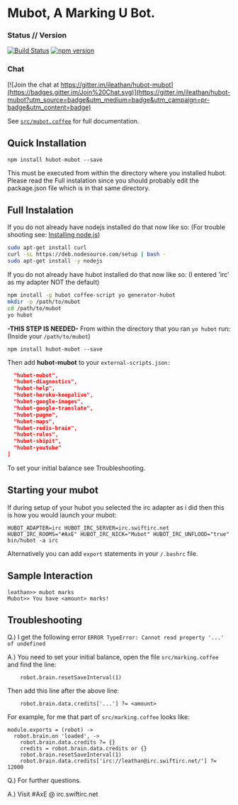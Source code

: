 # Mubot, A Marking U Bot.

### Status // Version
[![Build Status](https://travis-ci.org/ileathan/hubot-mubot.svg)](https://travis-ci.org/ileathan/hubot-mubot)
[![npm version](https://badge.fury.io/js/hubot-mubot.svg)](http://badge.fury.io/js/hubot-mubot)

### Chat
[![Join the chat at https://gitter.im/ileathan/hubot-mubot](https://badges.gitter.im/Join%20Chat.svg)](https://gitter.im/ileathan/hubot-mubot?utm_source=badge&utm_medium=badge&utm_campaign=pr-badge&utm_content=badge)

See [`src/mubot.coffee`](src/mubot.coffee) for full documentation.

## Quick Installation

`npm install hubot-mubot --save`

This must be executed from within the directory where you installed hubot. Please read the Full instalation since you should probably edit the package.json file which is in that same directory.

## Full Instalation

If you do not already have nodejs installed do that now like so: (For trouble shooting see: [Installing node.js](https://github.com/joyent/node/wiki/installing-node.js-via-package-manager))
```bash
sudo apt-get install curl
curl -sL https://deb.nodesource.com/setup | bash -
sudo apt-get install -y nodejs
```

If you do not already have hubot installed do that now like so: (I entered 'irc' as my adapter NOT the default)
```bash
npm install -g hubot coffee-script yo generator-hubot
mkdir -p /path/to/mubot
cd /path/to/mubot
yo hubot
```

**-THIS STEP IS NEEDED-** From within the directory that you ran `yo hubot` run: (Inside your `/path/to/mubot`)

`npm install hubot-mubot --save`

Then add **hubot-mubot** to your `external-scripts.json: `

```json
  "hubot-mubot",
  "hubot-diagnostics",
  "hubot-help",
  "hubot-heroku-keepalive",
  "hubot-google-images",
  "hubot-google-translate",
  "hubot-pugme",
  "hubot-maps",
  "hubot-redis-brain",
  "hubot-rules",
  "hubot-shipit",
  "hubot-youtube"
]

```

To set your initial balance see Troubleshooting.

## Starting your mubot

If during setup of your hubot you selected the irc adapter as i did then this is how you would launch your mubot:
```
HUBOT_ADAPTER=irc HUBOT_IRC_SERVER=irc.swiftirc.net HUBOT_IRC_ROOMS="#AxE" HUBOT_IRC_NICK="Mubot" HUBOT_IRC_UNFLOOD="true" bin/hubot -a irc
```
Alternatively you can add `export` statements in your `/.bashrc` file.

## Sample Interaction

```
leathan>> mubot marks
Mubot>> You have <amount> marks!
```

## Troubleshooting

Q.) I get the following error `ERROR TypeError: Cannot read property '...' of undefined`

A.) You need to set your initial balance, open the file `src/marking.coffee` and find the line:

```
    robot.brain.resetSaveInterval(1) 
```

Then add this line after the above line:

```
    robot.brain.data.credits['...'] ?= <amount>
```

For example, for me that part of `src/marking.coffee` looks like:
```
module.exports = (robot) ->
  robot.brain.on 'loaded', ->
    robot.brain.data.credits ?= {}
    credits = robot.brain.data.credits or {}
    robot.brain.resetSaveInterval(1) 
    robot.brain.data.credits['irc://leathan@irc.swiftirc.net/'] ?= 12000
```

Q.) For further questions.

A.) Visit #AxE @ irc.swiftirc.net
